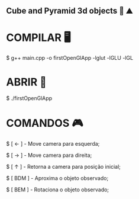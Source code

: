 ##  Cube and Pyramid 3d objects 🧊 ⛰ 


# COMPILAR 🖥️
$ g++ main.cpp -o firstOpenGlApp -lglut -lGLU -lGL

# ABRIR 👀
$ ./firstOpenGlApp

# COMANDOS 🎮
$ [ ← ]  - Move camera para esquerda; 

$ [ → ]  - Move camera para direita; 

$ [ ↑ ]  - Retorna a camera para posição inicial; 

$ [ BDM ] - Aproxima o objeto observado; 

$ [ BEM ] - Rotaciona o objeto observado;
